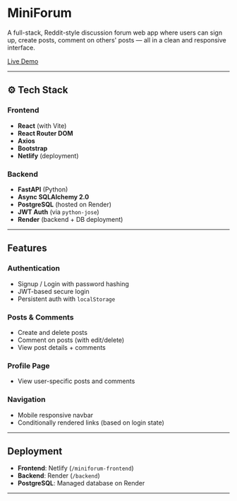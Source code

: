 #  MiniForum

A full-stack, Reddit-style discussion forum web app where users can sign up, create posts, comment on others' posts — all in a clean and responsive interface.

[Live Demo](https://miniforum.netlify.app)

---

## ⚙ Tech Stack

### Frontend
- **React** (with Vite)
- **React Router DOM**
- **Axios**
- **Bootstrap**
- **Netlify** (deployment)

### Backend
- **FastAPI** (Python)
- **Async SQLAlchemy 2.0**
- **PostgreSQL** (hosted on Render)
- **JWT Auth** (via `python-jose`)
- **Render** (backend + DB deployment)

---

##  Features

###  Authentication
- Signup / Login with password hashing
- JWT-based secure login
- Persistent auth with `localStorage`

###  Posts & Comments
- Create and delete posts
- Comment on posts (with edit/delete)
- View post details + comments

###  Profile Page
- View user-specific posts and comments

###  Navigation
- Mobile responsive navbar
- Conditionally rendered links (based on login state)

---

##  Deployment

- **Frontend**: Netlify (`/miniforum-frontend`)
- **Backend**: Render (`/backend`)
- **PostgreSQL**: Managed database on Render

---


